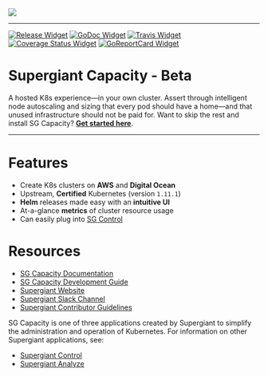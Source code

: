 <!-- Badge Links -->

[Release Widget]: https://img.shields.io/github/release/supergiant/capacity.svg
[Release URL]: https://github.com/supergiant/capacity/releases/latest

[GoDoc Widget]: https://godoc.org/github.com/supergiant/capacity?status.svg
[GoDoc URL]: https://godoc.org/github.com/supergiant/capacity

[Travis Widget]: https://travis-ci.org/supergiant/capacity.svg?branch=master
[Travis URL]: https://travis-ci.org/supergiant/capacity

[Coverage Status]: https://coveralls.io/github/supergiant/capacity?branch=master
[Coverage Status Widget]: https://coveralls.io/repos/github/supergiant/capacity/badge.svg?branch=master

[GoReportCard Widget]: https://goreportcard.com/badge/github.com/supergiant/capacity
[GoReportCard URL]: https://goreportcard.com/report/github.com/supergiant/capacity

<img src="https://s3.amazonaws.com/supergiant-docs-assets/capacity_light.svg">

---

<!-- Badges -->
[![Release Widget]][Release URL] [![GoDoc Widget]][GoDoc URL] [![Travis Widget]][Travis URL] [![Coverage Status Widget]][Coverage Status] [![GoReportCard Widget]][GoReportCard URL]

# Supergiant Capacity - Beta

A hosted K8s experience—in your own cluster. Assert through intelligent node autoscaling and sizing that every pod should have a home—and that unused infrastructure should not be paid for. Want to skip the rest and install SG Capacity? **[Get started here](https://supergiant.readme.io/v2.0.0/docs/capacity-installation)**.

---

# Features

  * Create K8s clusters on **AWS** and **Digital Ocean**
  * Upstream, **Certified** Kubernetes (version `1.11.1`)
  * **Helm** releases made easy with an **intuitive UI**
  * At-a-glance **metrics** of cluster resource usage
  * Can easily plug into [SG Control](https://github.com/supergiant/control)

# Resources

- [SG Capacity Documentation](https://supergiant.readme.io/v2.0.0/docs/capacity-overview)
- [SG Capacity Development Guide](https://supergiant.readme.io/v2.0.0/docs/capacity-dev)
- [Supergiant Website](https://supergiant.io/)
- [Supergiant Slack Channel](http://slack.supergiant.io)
- [Supergiant Contributor Guidelines](https://supergiant.readme.io/v2.0.0/docs/guidelines)

SG Capacity is one of three applications created by Supergiant to simplify the administration and operation of Kubernetes. For information on other Supergiant applications, see:
* [Supergiant Control](https://github.com/supergiant/control)
* [Supergiant Analyze](https://github.com/supergiant/analyze)
